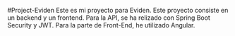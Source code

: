 #Project-Eviden
Este es mi proyecto para Eviden. Este proyecto consiste en un backend y un frontend. Para la API, se ha relizado con Spring Boot Security y JWT. Para la parte de Front-End, he utilizado Angular.
